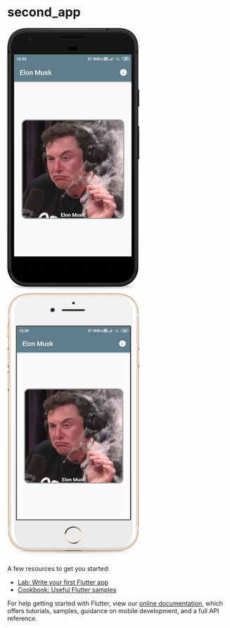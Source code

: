 # second_app


<p float = "center"> 
  <img src="/ss/Google Pixel Quite Black.png" height="600" width="300"  />
  <img src="/ss/iPhone 7 Plus Gold.png" height="600" width="300" />
</p>

A few resources to get you started:

- [Lab: Write your first Flutter app](https://flutter.dev/docs/get-started/codelab)
- [Cookbook: Useful Flutter samples](https://flutter.dev/docs/cookbook)

For help getting started with Flutter, view our
[online documentation](https://flutter.dev/docs), which offers tutorials,
samples, guidance on mobile development, and a full API reference.
